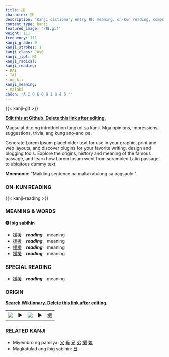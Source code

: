 ```yaml
---
title: 援
character: 援
description: "Kanji dictionary entry 援: meaning, on-kun reading, compounds, origin, related kanji"
content_type: kanji
featured_image: "/援.gif"
weight: 111
frequency: 111
kanji_grade: 9
kanji_strokes: 1
kanji_class: Jōyō
kanji_jlpt: N1
kanji_radical: 
kanji_reading: 
- DAI
- TAI
- oo-kii
kanji_meaning:
- malaki
chōon: "Ā Ī Ū Ē Ō ā ī ū ē ō ’"
---
```

[//]: # (Don't edit the line below. Kanji animated GIF code is automatically generated.)
{{< kanji-gif >}}

[//]: # (Edit below this line.)

**[Edit this at Github. Delete this link after editing.](https://github.com/tim0g/tim/tree/main/content/kanji/援/index.md)**

Magsulat dito ng introduction tungkol sa kanji. Mga opinions, impressions, suggestions, trivia, ang kung ano-ano pa.

Generate Lorem Ipsum placeholder text for use in your graphic, print and web layouts, and discover plugins for your favorite writing, design and blogging tools. Explore the origins, history and meaning of the famous passage, and learn how Lorem Ipsum went from scrambled Latin passage to ubiqitous dummy text.
 
**Mnemonic:** "Maikling sentence na makakatulong sa pagsaulo."

### ON-KUN READING

[//]: # (Don't edit the line below. ON-KUN READING code is automatically generated.)
{{< kanji-reading >}}

### MEANING & WORDS

#### ➊ **Ibig sabihin**
  - [援](../援)[援](../援)　***reading***　meaning
  - [援](../援)[援](../援)　***reading***　meaning
  - [援](../援)[援](../援)　***reading***　meaning
  - [援](../援)[援](../援)　***reading***　meaning

### SPECIAL READING
  - [援](../援)[援](../援)　***reading***　meaning

### ORIGIN

**[Search Wiktionary. Delete this link after editing.](https://wiktionary.org/wiki/援)**
<table class="kanji-table"><tr><td>
<img src="60px-援-bronze.svg.png">
</td><td>▶</td><td>
<img src="60px-援-oracle.svg.png">
</td><td>▶</td>
<td class="kanji-origin">援</td>
</tr></table>

### RELATED KANJI
- Miyembro ng pamilya: [父](../父) [母](../母) [兄](../兄) [弟](../弟) [援](../援) [娘](../娘)
- Magkatulad ang ibig sabihin: [日](../日)
